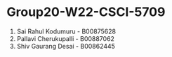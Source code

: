 # Group20-W22-CSCI-5709

1. Sai Rahul Kodumuru - B00875628
2. Pallavi Cherukupalli - B00887062
3. Shiv Gaurang Desai - B00862445